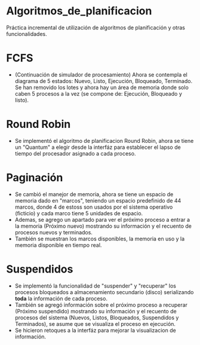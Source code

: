 # Algoritmos_de_planificacion
Práctica incremental de utilización de algoritmos de planificación y otras funcionalidades.

# FCFS
- (Continuación de simulador de procesamiento) Ahora se contempla el diagrama de 5 estados: Nuevo, Listo, Ejecución, Bloqueado, Terminado. Se han removido los lotes y ahora hay un área de memoria donde solo caben 5 procesos a la vez (se compone de: Ejecución, Bloqueado y listo).

# Round Robin
- Se implementó el algoritmo de planificacion Round Robin, ahora se tiene un "Quantum" a elegir desde la interfáz para establecer el lapso de tiempo del procesador asignado a cada proceso.

# Paginación
- Se cambió el manejor de memoria, ahora se tiene un espacio de memoria dado en "marcos", teniendo un espacio predefinido de 44 marcos, donde 4 de estoss son usados por el sistema operativo (ficticio) y cada marco tiene 5 unidades de espacio.
- Ademas, se agrego un apartado para ver el próximo proceso a entrar a la memoria (Próximo nuevo) mostrando su información y el recuento de procesos nuevos y terminados.
- También se muestran los marcos disponibles, la memoria en uso y la memoria disponible en tiempo real.

# Suspendidos
- Se implementó la funcionalidad de "suspender"  y "recuperar" los procesos bloqueados a almacenamiento secundario (disco) serializando **toda** la información de cada proceso.
- También se agregó información sobre el próximo proceso a recuperar (Próximo suspendido) mostrando su información y el recuento de procesos del sistema (Nuevos, Listos, Bloqueados, Suspendidos y Terminados), se asume que se visualiza el proceso en ejecución.
- Se hicieron retoques a la interfáz para mejorar la visualizacion de información.
